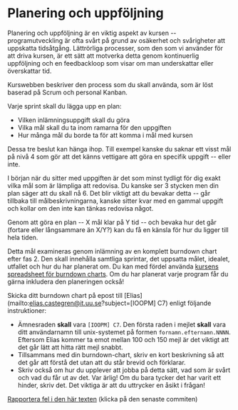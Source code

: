 # Planering och uppföljning

Planering och uppföljning är en viktig aspekt av kursen --
programutveckling är ofta svårt på grund av osäkerhet och
svårigheter att uppskatta tidsåtgång. Lättrörliga processer, som
den som vi använder för att driva kursen, är ett sätt att motverka
detta genom kontinuerlig uppföljning och en feedbackloop som visar
om man underskattar eller överskattar tid.

Kurswebben beskriver den process som du skall använda, som är löst
baserad på Scrum och personal Kanban.

Varje sprint skall du lägga upp en plan:

* Vilken inlämningsuppgift skall du göra
* Vilka mål skall du ta inom ramarna för den uppgiften
* Hur många mål du borde ta för att komma i mål med kursen

Dessa tre beslut kan hänga ihop. Till exempel kanske du saknar ett
visst mål på nivå 4 som gör att det känns vettigare att göra en
specifik uppgift -- eller inte.

I början när du sitter med uppgiften är det som minst tydligt för
dig exakt vilka mål som är lämpliga att redovisa. Du kanske ser 3
stycken men din plan säger att du skall nå 6. Det blir viktigt att
du bevakar detta -- går tillbaka till målbeskrivningarna, kanske
sitter kvar med en gammal uppgift och kollar om den inte kan
tänkas redovisa något.

Genom att göra en plan -- X mål klar på Y tid -- och bevaka hur
det går (fortare eller långsammare än X/Y?) kan du få en känsla
för hur du ligger till hela tiden.

Detta mål examineras genom inlämning av en komplett burndown chart
efter fas 2. Den skall innehålla samtliga sprintar, det uppsatta
målet, idealet, utfallet och hur du har planerat om. Du kan med
fördel använda
[kursens spreadsheet för burndown charts](https://docs.google.com/spreadsheets/d/171ME0XXa-7C7iSbRsHuwdwDwt912nGqHwdpuHQAhIVc).
Om du har planerat varje program får du gärna inkludera den
planeringen också!

Skicka ditt burndown chart på epost till
[Elias](mailto:elias.castegren@it.uu.se?subject=[IOOPM] C7) enligt
följande instruktioner:

* Ämnesraden **skall** vara `[IOOPM] C7`. Den första raden i
  mejlet **skall** vara ditt användarnamn till unix-systemet på
  formen `fornamn.efternamn.NNNN`. Eftersom Elias kommer ta emot
  mellan 100 och 150 mejl är det viktigt att det går lätt att
  hitta rätt mejl snabbt.
* Tillsammans med din burndown-chart, skriv en kort beskrivning så
  att det går att förstå det utan att du står brevid och
  förklarar.
* Skriv också om hur du upplever att jobba på detta sätt, vad som
  är svårt och vad du får ut av det. Var ärlig! Om du bara tycker
  det har varit ett hinder, skriv det. Det viktiga är att du
  uttrycker en åsikt i frågan!

[Rapportera fel i den här texten](https://github.com/IOOPM-UU/achievements/commits/master/C7.md) (klicka på den senaste commiten)